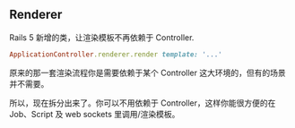 ## Renderer

Rails 5 新增的类，让渲染模板不再依赖于 Controller.

```ruby
ApplicationController.renderer.render template: '...'
```

原来的那一套渲染流程你是需要依赖于某个 Controller 这大环境的，但有的场景并不需要。

所以，现在拆分出来了。你可以不用依赖于 Controller，这样你能很方便的在 Job、Script 及 web sockets 里调用/渲染模板。
